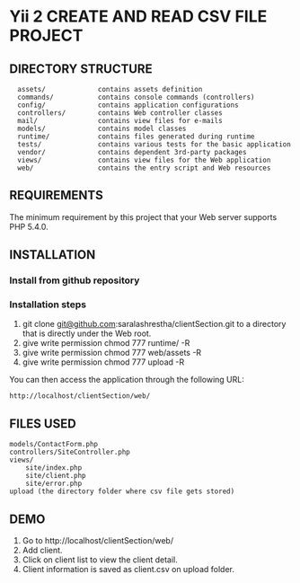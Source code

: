 Yii 2 CREATE AND READ CSV FILE PROJECT
======================================

DIRECTORY STRUCTURE
-------------------
      assets/             contains assets definition
      commands/           contains console commands (controllers)
      config/             contains application configurations
      controllers/        contains Web controller classes
      mail/               contains view files for e-mails
      models/             contains model classes
      runtime/            contains files generated during runtime
      tests/              contains various tests for the basic application
      vendor/             contains dependent 3rd-party packages
      views/              contains view files for the Web application
      web/                contains the entry script and Web resources



REQUIREMENTS
------------
The minimum requirement by this project that your Web server supports PHP 5.4.0.


INSTALLATION
------------
### Install from github repository
### Installation steps
1. git clone git@github.com:saralashrestha/clientSection.git to a directory that is directly under the Web root.
2. give write permission chmod 777 runtime/ -R
3. give write permission chmod 777 web/assets -R
4. give write permission chmod 777 upload -R 

You can then access the application through the following URL:

~~~
http://localhost/clientSection/web/
~~~

FILES USED
-------------
    models/ContactForm.php
    controllers/SiteController.php
    views/
        site/index.php
        site/client.php
        site/error.php
    upload (the directory folder where csv file gets stored)

DEMO
-----------
1. Go to http://localhost/clientSection/web/
2. Add client.
3. Click on client list to view the client detail.
4. Client information is saved as client.csv on upload folder. 
